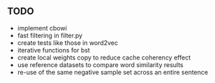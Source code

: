 ## TODO

- implement cbowi
- fast filtering in filter.py  
- create tests like those in word2vec
- iterative functions for bst
- create local weights copy to reduce cache coherency effect
- use reference datasets to compare word similarity results
- re-use of the same negative sample set across an entire sentence
